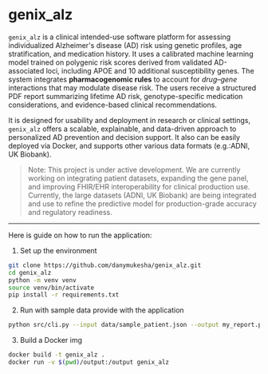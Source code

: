 # genix_alz

`genix_alz` is a clinical intended-use software platform for assessing individualized Alzheimer's disease (AD) risk 
using genetic profiles, age stratification, and medication history. It uses a calibrated machine learning model trained 
on polygenic risk scores derived from validated AD-associated loci, including APOE and 10 additional susceptibility genes. 
The system integrates **pharmacogenomic rules** to account for *drug–gene* interactions that may modulate disease risk. 
The users receive a structured PDF report summarizing lifetime AD risk, genotype-specific medication considerations, 
and evidence-based clinical recommendations. 

It is designed for usability and deployment in research or clinical settings, `genix_alz` offers a scalable, 
explainable, and data-driven approach to personalized AD prevention and decision support. 
It also can be easily deployed via Docker, and supports other various data formats (e.g.:ADNI, UK Biobank).


> Note: This project is under active development. We are currently working on integrating patient datasets, 
> expanding the gene panel, and improving FHIR/EHR interoperability for clinical production use.
> Currently, the large datasets (ADNI, UK Biobank) are being integrated and use to refine the predictive model
> for production-grade accuracy and regulatory readiness.
----
Here is guide on how to run the application:
1. Set up the environment
```sh
git clone https://github.com/danymukesha/genix_alz.git
cd genix_alz
python -m venv venv
source venv/bin/activate
pip install -r requirements.txt
```
2. Run with sample data provide with the application
```sh
python src/cli.py --input data/sample_patient.json --output my_report.pdf
```
3. Build a Docker img
```sh
docker build -t genix_alz .
docker run -v $(pwd)/output:/output genix_alz
```

